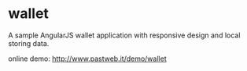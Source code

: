 wallet
======

A sample AngularJS wallet application with responsive design and local storing data.

online demo: http://www.pastweb.it/demo/wallet
